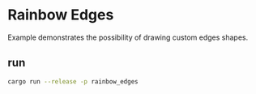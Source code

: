 # Rainbow Edges
Example demonstrates the possibility of drawing custom edges shapes.

## run
```bash
cargo run --release -p rainbow_edges
```
